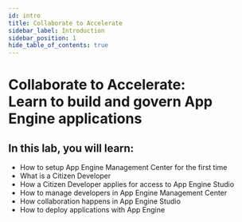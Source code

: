 ```yaml
---
id: intro
title: Collaborate to Accelerate
sidebar_label: Introduction
sidebar_position: 1
hide_table_of_contents: true
---
```


# Collaborate to Accelerate:<br/>Learn to build and govern App Engine applications

## In this lab, you will learn:

* How to setup App Engine Management Center for the first time
* What is a Citizen Developer
* How a Citizen Developer applies for access to App Engine Studio
* How to manage developers in App Engine Management Center
* How collaboration happens in App Engine Studio
* How to deploy applications with App Engine 
